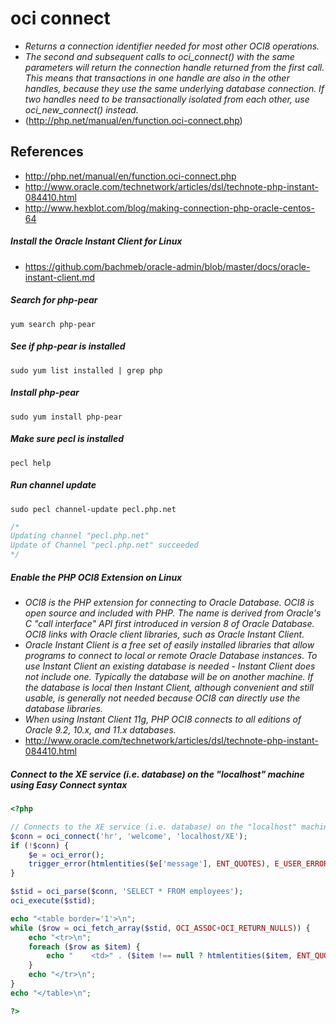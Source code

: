 # oci connect

* *Returns a connection identifier needed for most other OCI8 operations.* 
* *The second and subsequent calls to oci_connect() with the same parameters will return the connection handle returned from the first call. This means that transactions in one handle are also in the other handles, because they use the same underlying database connection. If two handles need to be transactionally isolated from each other, use oci_new_connect() instead.*
* (http://php.net/manual/en/function.oci-connect.php)

## References
* http://php.net/manual/en/function.oci-connect.php
* http://www.oracle.com/technetwork/articles/dsl/technote-php-instant-084410.html
* http://www.hexblot.com/blog/making-connection-php-oracle-centos-64

##### Install the Oracle Instant Client for Linux 
* https://github.com/bachmeb/oracle-admin/blob/master/docs/oracle-instant-client.md

##### Search for php-pear
```
yum search php-pear
```

##### See if php-pear is installed
```
sudo yum list installed | grep php
```

##### Install php-pear
```
sudo yum install php-pear
```

##### Make sure pecl is installed
```
pecl help
```

##### Run channel update
```
sudo pecl channel-update pecl.php.net
```
```c
/*
Updating channel "pecl.php.net"
Update of Channel "pecl.php.net" succeeded
*/
```

##### Enable the PHP OCI8 Extension on Linux
* *OCI8 is the PHP extension for connecting to Oracle Database. OCI8 is open source and included with PHP. The name is derived from Oracle's C "call interface" API first introduced in version 8 of Oracle Database. OCI8 links with Oracle client libraries, such as Oracle Instant Client.*
* *Oracle Instant Client is a free set of easily installed libraries that allow programs to connect to local or remote Oracle Database instances. To use Instant Client an existing database is needed - Instant Client does not include one. Typically the database will be on another machine. If the database is local then Instant Client, although convenient and still usable, is generally not needed because OCI8 can directly use the database libraries.*
* *When using Instant Client 11g, PHP OCI8 connects to all editions of Oracle 9.2, 10.x, and 11.x databases.*
* http://www.oracle.com/technetwork/articles/dsl/technote-php-instant-084410.html

##### Connect to the XE service (i.e. database) on the "localhost" machine using Easy Connect syntax
```php
<?php

// Connects to the XE service (i.e. database) on the "localhost" machine
$conn = oci_connect('hr', 'welcome', 'localhost/XE');
if (!$conn) {
    $e = oci_error();
    trigger_error(htmlentities($e['message'], ENT_QUOTES), E_USER_ERROR);
}

$stid = oci_parse($conn, 'SELECT * FROM employees');
oci_execute($stid);

echo "<table border='1'>\n";
while ($row = oci_fetch_array($stid, OCI_ASSOC+OCI_RETURN_NULLS)) {
    echo "<tr>\n";
    foreach ($row as $item) {
        echo "    <td>" . ($item !== null ? htmlentities($item, ENT_QUOTES) : "&nbsp;") . "</td>\n";
    }
    echo "</tr>\n";
}
echo "</table>\n";

?>
```
